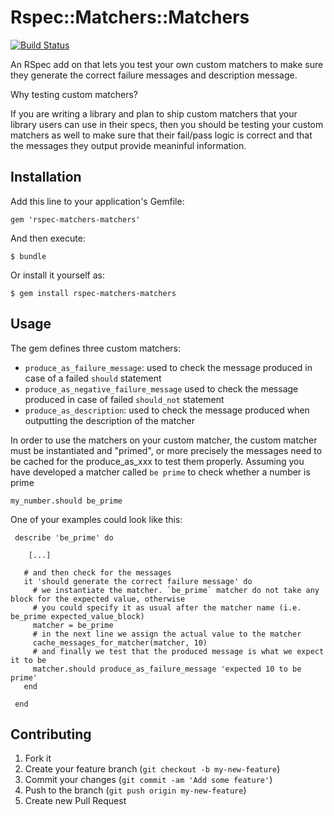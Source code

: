 # Rspec::Matchers::Matchers

[![Build Status](https://travis-ci.org/nessche/rspec-matchers-matchers.png)](https://travis-ci.org/nessche/rspec-matchers-matchers)

An RSpec add on that lets you test your own custom matchers to make sure they generate the correct
failure messages and description message.

Why testing custom matchers?

If you are writing a library and plan to ship custom matchers that your library users can use in their specs, then you
should be testing your custom matchers as well to make sure that their fail/pass logic is correct and that the messages
they output provide meaninful information.

## Installation

Add this line to your application's Gemfile:

    gem 'rspec-matchers-matchers'

And then execute:

    $ bundle

Or install it yourself as:

    $ gem install rspec-matchers-matchers

## Usage

The gem defines three custom matchers:

* `produce_as_failure_message`: used to check the message produced in case of a failed `should` statement
* `produce_as_negative_failure_message` used to check the message produced in case of failed `should_not` statement
* `produce_as_description`: used to check the message produced when outputting the description of the matcher

In order to use the matchers on your custom matcher, the custom matcher must be instantiated and "primed", or more precisely
the messages need to be cached for the produce_as_xxx to test them properly. Assuming you have developed a matcher called
`be prime` to check whether a number is prime

    my_number.should be_prime

One of your examples could look like this:

```
 describe 'be_prime' do

    [...]

   # and then check for the messages
   it 'should generate the correct failure message' do
     # we instantiate the matcher. `be_prime` matcher do not take any block for the expected value, otherwise
     # you could specify it as usual after the matcher name (i.e. be_prime expected_value_block)
     matcher = be_prime
     # in the next line we assign the actual value to the matcher
     cache_messages_for_matcher(matcher, 10)
     # and finally we test that the produced message is what we expect it to be
     matcher.should produce_as_failure_message 'expected 10 to be prime'
   end

 end
```



## Contributing

1. Fork it
2. Create your feature branch (`git checkout -b my-new-feature`)
3. Commit your changes (`git commit -am 'Add some feature'`)
4. Push to the branch (`git push origin my-new-feature`)
5. Create new Pull Request
